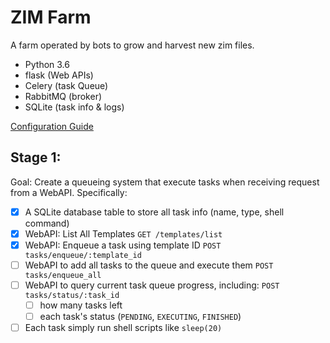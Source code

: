 # ZIM Farm
A farm operated by bots to grow and harvest new zim files.

- Python 3.6
- flask (Web APIs)
- Celery (task Queue)
- RabbitMQ (broker)
- SQLite (task info & logs)

[Configuration Guide](https://github.com/kiwix/zimfarm/wiki/Configuration-Guide)

## Stage 1:

Goal: Create a queueing system that execute tasks when receiving request from a WebAPI. Specifically:

- [x] A SQLite database table to store all task info (name, type, shell command)
- [x] WebAPI: List All Templates `GET /templates/list`
- [x] WebAPI: Enqueue a task using template ID `POST tasks/enqueue/:template_id`
- [ ] WebAPI to add all tasks to the queue and execute them `POST tasks/enqueue_all`
- [ ] WebAPI to query current task queue progress, including: `POST tasks/status/:task_id`
  - [ ] how many tasks left
  - [ ] each task's status (`PENDING`, `EXECUTING`, `FINISHED`)
- [ ] Each task simply run shell scripts like `sleep(20)`